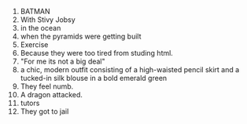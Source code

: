 1. BATMAN
2. With Stivy Jobsy
3. in the ocean
4. when the pyramids were getting built 
5. Exercise
6. Because they were too tired from studing html.
7. "For me its not a big deal"
8. a chic, modern outfit consisting of a high-waisted pencil skirt and a tucked-in silk blouse in a bold emerald green
9. They feel numb.
10. A dragon attacked.
11. tutors
12. They got to jail
